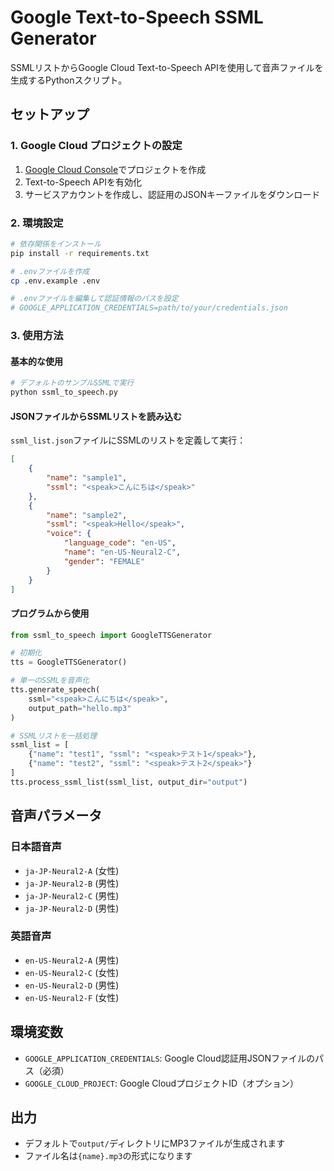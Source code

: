 # Google Text-to-Speech SSML Generator

SSMLリストからGoogle Cloud Text-to-Speech APIを使用して音声ファイルを生成するPythonスクリプト。

## セットアップ

### 1. Google Cloud プロジェクトの設定

1. [Google Cloud Console](https://console.cloud.google.com)でプロジェクトを作成
2. Text-to-Speech APIを有効化
3. サービスアカウントを作成し、認証用のJSONキーファイルをダウンロード

### 2. 環境設定

```bash
# 依存関係をインストール
pip install -r requirements.txt

# .envファイルを作成
cp .env.example .env

# .envファイルを編集して認証情報のパスを設定
# GOOGLE_APPLICATION_CREDENTIALS=path/to/your/credentials.json
```

### 3. 使用方法

#### 基本的な使用

```bash
# デフォルトのサンプルSSMLで実行
python ssml_to_speech.py
```

#### JSONファイルからSSMLリストを読み込む

`ssml_list.json`ファイルにSSMLのリストを定義して実行：

```json
[
    {
        "name": "sample1",
        "ssml": "<speak>こんにちは</speak>"
    },
    {
        "name": "sample2", 
        "ssml": "<speak>Hello</speak>",
        "voice": {
            "language_code": "en-US",
            "name": "en-US-Neural2-C",
            "gender": "FEMALE"
        }
    }
]
```

#### プログラムから使用

```python
from ssml_to_speech import GoogleTTSGenerator

# 初期化
tts = GoogleTTSGenerator()

# 単一のSSMLを音声化
tts.generate_speech(
    ssml="<speak>こんにちは</speak>",
    output_path="hello.mp3"
)

# SSMLリストを一括処理
ssml_list = [
    {"name": "test1", "ssml": "<speak>テスト1</speak>"},
    {"name": "test2", "ssml": "<speak>テスト2</speak>"}
]
tts.process_ssml_list(ssml_list, output_dir="output")
```

## 音声パラメータ

### 日本語音声
- `ja-JP-Neural2-A` (女性)
- `ja-JP-Neural2-B` (男性)
- `ja-JP-Neural2-C` (男性)
- `ja-JP-Neural2-D` (男性)

### 英語音声
- `en-US-Neural2-A` (男性)
- `en-US-Neural2-C` (女性)
- `en-US-Neural2-D` (男性)
- `en-US-Neural2-F` (女性)

## 環境変数

- `GOOGLE_APPLICATION_CREDENTIALS`: Google Cloud認証用JSONファイルのパス（必須）
- `GOOGLE_CLOUD_PROJECT`: Google CloudプロジェクトID（オプション）

## 出力

- デフォルトで`output/`ディレクトリにMP3ファイルが生成されます
- ファイル名は`{name}.mp3`の形式になります
